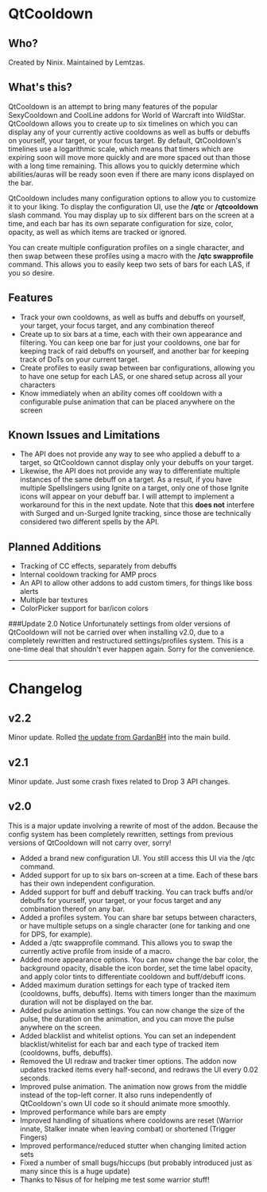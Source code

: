 QtCooldown
==========

## Who?

Created by Ninix. Maintained by Lemtzas.

## What's this?
QtCooldown is an attempt to bring many features of the popular SexyCooldown and CoolLine addons for World of Warcraft into WildStar.  QtCooldown allows you to create up to six timelines on which you can display any of your currently active cooldowns as well as buffs or debuffs on yourself, your target, or your focus target.  By default, QtCooldown's timelines use a logarithmic scale, which means that timers which are expiring soon will move more quickly and are more spaced out than those with a long time remaining.  This allows you to quickly determine which abilities/auras will be ready soon even if there are many icons displayed on the bar.

QtCooldown includes many configuration options to allow you to customize it to your liking.  To display the configuration UI, use the **/qtc** or **/qtcooldown** slash command.  You may display up to six different bars on the screen at a time, and each bar has its own separate configuration for size, color, opacity, as well as which items are tracked or ignored.

You can create multiple configuration profiles on a single character, and then swap between these profiles using a macro with the **/qtc swapprofile** command.  This allows you to easily keep two sets of bars for each LAS, if you so desire.

## Features
* Track your own cooldowns, as well as buffs and debuffs on yourself, your target, your focus target, and any combination thereof
* Create up to six bars at a time, each with their own appearance and filtering.  You can keep one bar for just your cooldowns, one bar for keeping track of raid debuffs on yourself, and another bar for keeping track of DoTs on your current target.
* Create profiles to easily swap between bar configurations, allowing you to have one setup for each LAS, or one shared setup across all your characters
* Know immediately when an ability comes off cooldown with a configurable pulse animation that can be placed anywhere on the screen

## Known Issues and Limitations
* The API does not provide any way to see who applied a debuff to a target, so QtCooldown cannot display only your debuffs on your target.
* Likewise, the API does not provide any way to differentiate multiple instances of the same debuff on a target.  As a result, if you have multiple Spellslingers using Ignite on a target, only one of those Ignite icons will appear on your debuff bar.  I will attempt to implement a workaround for this in the next update.  Note that this **does not** interfere with Surged and un-Surged Ignite tracking, since those are technically considered two different spells by the API.

## Planned Additions
* Tracking of CC effects, separately from debuffs
* Internal cooldown tracking for AMP procs
* An API to allow other addons to add custom timers, for things like boss alerts
* Multiple bar textures
* ColorPicker support for bar/icon colors

###Update 2.0 Notice
Unfortunately settings from older versions of QtCooldown will not be carried over when installing v2.0, due to a completely rewritten and restructured settings/profiles system.  This is a one-time deal that shouldn't ever happen again.  Sorry for the convenience.

----

Changelog
=========

## v2.2

Minor update. Rolled [the update from GardanBH](http://www.curse.com/ws-addons/wildstar/221491-qtcooldown#c94) into the main build.

## v2.1

Minor update. Just some crash fixes related to Drop 3 API changes.

## v2.0

This is a major update involving a rewrite of most of the addon.  Because the config system has been completely rewritten, settings from previous versions of QtCooldown will not carry over, sorry!

* Added a brand new configuration UI.  You still access this UI via the /qtc command.
* Added support for up to six bars on-screen at a time.  Each of these bars has their own independent configuration.
* Added support for buff and debuff tracking.  You can track buffs and/or debuffs for yourself, your target, or your focus target and any combination thereof on any bar.
* Added a profiles system.  You can share bar setups between characters, or have multiple setups on a single character (one for tanking and one for DPS, for example).
* Added a /qtc swapprofile command.  This allows you to swap the currently active profile from inside of a macro.
* Added more appearance options.  You can now change the bar color, the background opacity, disable the icon border, set the time label opacity, and apply color tints to differentiate cooldown and buff/debuff icons.
* Added maximum duration settings for each type of tracked item (cooldowns, buffs, debuffs).  Items with timers longer than the maximum duration will not be displayed on the bar.
* Added pulse animation settings.  You can now change the size of the pulse, the duration on the animation, and you can move the pulse anywhere on the screen.
* Added blacklist and whitelist options.  You can set an independent blacklist/whitelist for each bar and each type of tracked item (cooldowns, buffs, debuffs).
* Removed the UI redraw and tracker timer options.  The addon now updates tracked items every half-second, and redraws the UI every 0.02 seconds.
* Improved pulse animation.  The animation now grows from the middle instead of the top-left corner.  It also runs independently of QtCooldown's own UI code so it should animate more smoothly.
* Improved performance while bars are empty
* Improved handling of situations where cooldowns are reset (Warrior innate, Stalker innate when leaving combat) or shortened (Trigger Fingers)
* Improved performance/reduced stutter when changing limited action sets
* Fixed a number of small bugs/hiccups (but probably introduced just as many since this is a huge update)
* Thanks to Nisus of <Fuccboi Extraordinaire> for helping me test some warrior stuff!
